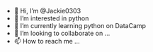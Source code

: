 - 👋 Hi, I’m @Jackie0303
- 👀 I’m interested in python 
- 🌱 I’m currently learning python on DataCamp 
- 💞️ I’m looking to collaborate on ...
- 📫 How to reach me ...

<!---
Jackie0303/Jackie0303 is a ✨ special ✨ repository because its `README.md` (this file) appears on your GitHub profile.
You can click the Preview link to take a look at your changes.
--->
